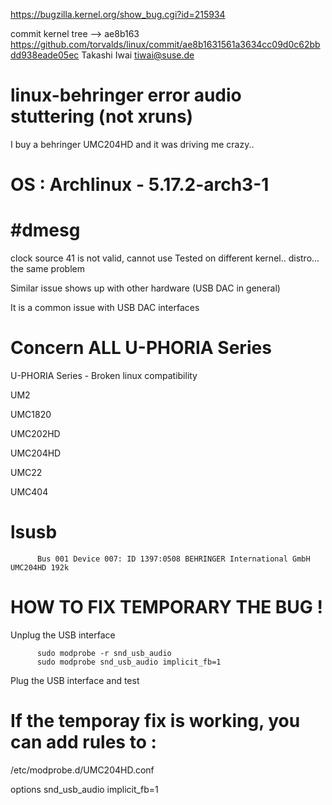 https://bugzilla.kernel.org/show_bug.cgi?id=215934

commit kernel tree --> ae8b163
https://github.com/torvalds/linux/commit/ae8b1631561a3634cc09d0c62bbdd938eade05ec
Takashi Iwai <tiwai@suse.de>


# linux-behringer error audio stuttering (not xruns)
I buy a behringer UMC204HD and it was driving me crazy..

# OS :  Archlinux - 5.17.2-arch3-1

# #dmesg
clock source 41 is not valid, cannot use
Tested on different kernel..  distro... the same problem

Similar issue shows up with other hardware (USB DAC in general)

It is a common issue with USB DAC interfaces

# Concern ALL U-PHORIA Series 
U-PHORIA Series -  Broken linux compatibility

UM2

UMC1820

UMC202HD

UMC204HD

UMC22

UMC404


# lsusb
          Bus 001 Device 007: ID 1397:0508 BEHRINGER International GmbH UMC204HD 192k



# HOW TO FIX TEMPORARY THE BUG !

Unplug the USB interface

          sudo modprobe -r snd_usb_audio
          sudo modprobe snd_usb_audio implicit_fb=1
Plug the USB interface and test

# If the temporay fix is working, you can add rules to :

/etc/modprobe.d/UMC204HD.conf

options snd_usb_audio implicit_fb=1
